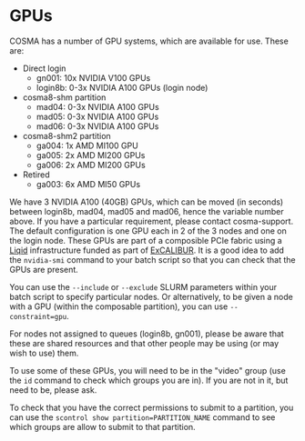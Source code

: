 # GPUs

COSMA has a number of GPU systems, which are available for use. These are:

* Direct login
  * gn001: 10x NVIDIA V100 GPUs 
  * login8b: 0-3x NVIDIA A100 GPUs (login node)
* cosma8-shm partition
  * mad04: 0-3x NVIDIA A100 GPUs
  * mad05: 0-3x NVIDIA A100 GPUs
  * mad06: 0-3x NVIDIA A100 GPUs
* cosma8-shm2 partition
  * ga004: 1x AMD MI100 GPU
  * ga005: 2x AMD MI200 GPUs
  * ga006: 2x AMD MI200 GPUs
* Retired
  * ga003: 6x AMD MI50 GPUs

We have 3 NVIDIA A100 (40GB) GPUs, which can be moved (in seconds) between login8b, mad04, mad05 and mad06, hence the variable number above. If you have a particular requirement, please contact cosma-support. The default configuration is one GPU each in 2 of the 3 nodes and one on the login node. These GPUs are part of a composible PCIe fabric using a [Liqid](https://www.liqid.com) infrastructure funded as part of [ExCALIBUR](https://excalibur.ac.uk).  It is a good idea to add the ```nvidia-smi``` command to your batch script so that you can check that the GPUs are present.

You can use the ```--include``` or ```--exclude``` SLURM parameters within your batch script to specify particular nodes.  Or alternatively, to be given a node with a GPU (within the composable partition), you can use ```--constraint=gpu```.

For nodes not assigned to queues (login8b, gn001), please be aware that these are shared resources and that other people may be using (or may wish to use) them.

To use some of these GPUs, you will need to be in the "video" group (use the ```id``` command to check which groups you are in).  If you are not in it, but need to be, please ask.

To check that you have the correct permissions to submit to a partition, you can use the ```scontrol show partition=PARTITION_NAME``` command to see which groups are allow to submit to that partition.
